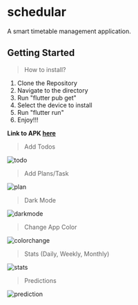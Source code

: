 # schedular
A smart timetable management application.

## Getting Started
> How to install?
  1. Clone the Repository
  2. Navigate to the directory
  3. Run "flutter pub get"
  4. Select the device to install
  5. Run "flutter run"
  6. Enjoy!!!

**Link to APK [here](https://drive.google.com/file/d/1n5U-2UemQZVuGqgbJwDJY5MzMZJsj8lO/view?usp=sharing)**

> Add Todos

![todo](https://user-images.githubusercontent.com/48611968/81828155-1843a080-9557-11ea-8d1e-bf8dc92a9400.gif)

> Add Plans/Task

![plan](https://user-images.githubusercontent.com/48611968/81828334-4fb24d00-9557-11ea-82cc-402ae83d625e.gif)

> Dark Mode

![darkmode](https://user-images.githubusercontent.com/48611968/81828426-68226780-9557-11ea-97be-df6e19f40376.gif)

> Change App Color

![colorchange](https://user-images.githubusercontent.com/48611968/81828493-76708380-9557-11ea-8220-a1735b4cac4c.gif)

> Stats (Daily, Weekly, Monthly)

![stats](https://user-images.githubusercontent.com/48611968/81828542-84be9f80-9557-11ea-9470-36466faf296e.gif)

> Predictions

![prediction](https://user-images.githubusercontent.com/48611968/81828587-930cbb80-9557-11ea-9d85-310fd4475b92.gif)